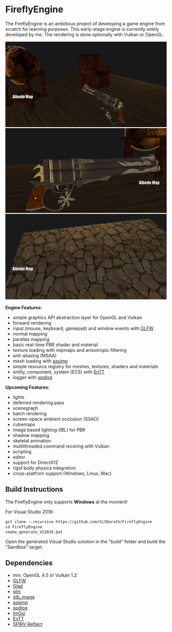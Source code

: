# FireflyEngine

The FireflyEngine is an ambitious project of developing a game engine from scratch for learning purposes. This early-stage engine is currently solely developed by me. The rendering is done optionally with Vulkan or OpenGL.

![scene1](/showcase/scene1.gif)
![scene1_close](/showcase/scene1_close.gif)
![scene2](/showcase/scene2.gif)

**Engine Features:**
- simple graphics API abstraction layer for OpenGL and Vulkan
- forward rendering
- input (mouse, keyboard, gamepad) and window events with [GLFW](https://github.com/glfw/glfw)
- normal mapping
- parallax mapping
- basic real-time PBR shader and material
- texture loading with mipmaps and anisotropic filtering
- anti-aliasing (MSAA)
- mesh loading with [assimp](https://github.com/assimp/assimp)
- simple resource registry for meshes, textures, shaders and materials
- entity, component, system (ECS) with [EnTT](https://github.com/skypjack/entt)
- logger with [spdlog](https://github.com/gabime/spdlog)

**Upcoming Features:**
- lights
- deferred rendering pass
- scenegraph
- batch rendering
- screen-space ambient occlusion (SSAO)
- cubemaps
- image based lighting (IBL) for PBR
- shadow mapping
- skeletal animation
- multithreaded command recoring with Vulkan
- scripting
- editor
- support for DirectX12
- rigid body physics integration
- cross-platfrom support (Windows, Linux, Mac)

## Build Instructions
The FireflyEngine only supports **Windows** at the moment!

For Visual Studio 2019:
```
git clone --recursive https://github.com/GitDaroth/FireflyEngine
cd FireflyEngine
cmake_generate_VS2019.bat
```
Open the generated Visual Studio solution in the "build" folder and build the "Sandbox" target.

## Dependencies
- min. OpenGL 4.5 or Vulkan 1.2
- [GLFW](https://github.com/glfw/glfw)
- [Glad](https://glad.dav1d.de)
- [glm](https://github.com/g-truc/glm)
- [stb_image](https://github.com/nothings/stb)
- [assimp](https://github.com/assimp/assimp)
- [spdlog](https://github.com/gabime/spdlog)
- [ImGui](https://github.com/ocornut/imgui)
- [EnTT](https://github.com/skypjack/entt)
- [SPIRV-Reflect](https://github.com/KhronosGroup/SPIRV-Reflect)